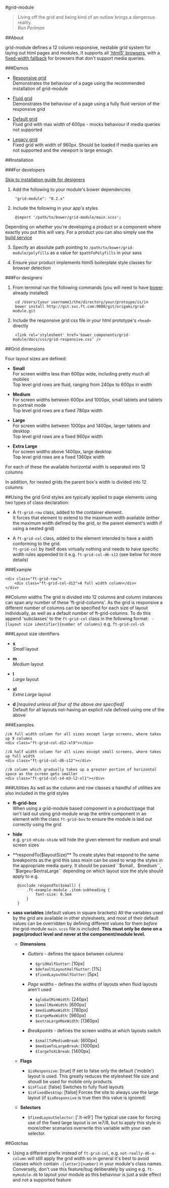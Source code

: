 #grid-module

> Living off the grid and being kind of an outlaw brings a dangerous reality.  
  *Ron Perlman*

##About

grid-module defines a 12 column responsive, nestable grid system for laying out html pages and modules.
It supports all ['html5' browsers](http://responsivenews.co.uk/post/18948466399/cutting-the-mustard), with a [fixed-width fallback](https://docs.google.com/a/ft.com/drawings/d/14vmVJzuO8k3KxOwf19kWfd8mdKP1qVt8Wuqi-HvuioA/) for browsers that don't support media queries.

###Demos

* [Responsive grid](grid-responsive.html)  
    Demonstrates the behaviour of a page using the recommended installation of grid-module

* [Fluid grid](grid-fluid.html)  
    Demonstrates the behaviour of a page using a fully fluid version of the responsive grid

* [Default grid](grid-default.html)  
    Fluid grid with max width of 600px - mocks behaviour if media queries not supported

* [Legacy grid](grid-legacy.html)  
	Fixed grid with width of 960px. Should be loaded if media queries are not supported and the viewport is large enough.

##Installation

###For developers

[Skip to installation guide for designers](#designer-installation)

1. Add the following to your module's bower dependencies
   
   		"grid-module": "0.2.x"

2. Include the following in your app's styles 

    	@import '/path/to/bower/grid-module/main.scss';  
  Depending on whether you're developing a product or a component where exactly you put this will vary. For a product you can also simply use the [build service](http://financial-times.github.io/ft-origami/docs/build-service/)

3. Specify an absolute path pointing to ``/path/to/bower/grid-module/polyfills`` as a value for ``$pathToPolyfills`` in your sass

4. Ensure your product implements html5 boilerplate style classes for browser detection

###For designers

1. From terminal run the following commands (you will need to have [bower](http://bower.io/) already installed)

		cd /Users/{your username}/the/directory/your/protoype/is/in
		bower install http://git.svc.ft.com:9080/git/origami/grid-module.git

2. Include the responsive grid css file in your html prototype's ``<head>`` directly

		<link rel='stylesheet' href='bower_components/grid-module/docs/css/grid-responsive.css' /> 

##Grid dimensions

Four layout sizes are defined:

* **Small**  
For screen widths less than 600px wide, including pretty much all mobiles  
Top level grid rows are fluid, ranging from 240px to 600px in width

* **Medium**  
For screen widths between 600px and 1000px, small tablets and tablets in portrait mode  
Top level grid rows are a fixed 780px width

* **Large**  
For screen widths between 1000px and 1400px, larger tablets and desktop  
Top level grid rows are a fixed 960px width

* **Extra Large**  
For screen widths above 1400px, large desktop  
Top level grid rows are a fixed 1360px width

For each of these the available horizontal width is separated into 12 columns

In addition, for nested grids the parent box's width is divided into 12 columns


##Using the grid
Grid styles are typically applied to page elements using two types of class declaration:

* A ``ft-grid-row`` class, added to the container element.  
It forces that element to extend to the maximum width available (either the maximum width defined by the grid, or the parent element's width if using a nested grid)

* A ``ft-grid-col`` class, added to the element intended to have a width conforming to the grid.  
``ft-grid-col`` by itself does virtually nothing and needs to have specific width rules appended to it e.g. ``ft-grid-col-d6-s12`` (see below for more details)  


###Example

	<div class="ft-grid-row">
		<div class="ft-grid-col-d12">A full width column</div>
	</div>


##Column widths
The grid is divided into 12 columns and column instances can span any number of these 'ft-grid-columns'. As the grid is responsive a different number of columns can be specified for each size of layout individually, as well as a default number of ft-grid-columns. To do this append 'subclasses' to the ``ft-grid-col`` class in the following format: `` -{layout size identifier}{number of columns}`` e.g. ``ft-grid-col-s5``

###Layout size identifiers

 * **s**  
 *Small* layout

 * **m**  
 *Medium* layout

* **l**  
 *Large* layout

* **xl**  
 *Extra Large* layout

* **d** *[required unless all four of the above are specified]*  
 Default for all layouts not-having an explicit rule defined using one of the above 


###Examples
	
	//A full width column for all sizes except large screens, where takes up 9 columns
	<div class="ft-grid-col-d12-xl9"></div>  
  
	//A half width column for all sizes except small screens, where takes up full width
	<div class="ft-grid-col-d6-s12"></div>  
  
	//A column which gradually takes up a greater portion of horizontal space as the screen gets smaller
	<div class="ft-grid-col-s4-m3-l2-xl1"></div>  
  
###Utilities
As well as the column and row classes a handful of utilities are also included in the grid styles

* **ft-grid-box**  
When using a grid-module based component in a product/page that isn't laid out using grid-module wrap the entire component in an element with the class ``ft-grid-box`` to ensure the module is laid out correctly using the grid

* **hide**  
e.g. ``grid-mhide-shide`` will hide the given element for medium and small screen sizes

* **respondTo($layoutSize)**  
To create styles that respond to the same breakpoints as the grid this sass mixin can be used to wrap the styles in the appropriate media query. It should be passed ``$small``, ``$medium``, ``$large`` or ``$extraLarge`` depending on which layout size the style should apply to e.g.

	    @include respondTo($small) {
	    	.ft-example-module .item-subheading {
	    		font-size: 0.5em
	    	}
	    }

* **sass variables** (default values in square brackets)
All the variables used by the grid are available in other stylesheets, and most of their default values can be overridden by defining different values for them *before* the grid-module ``main.scss`` file is included. **This must only be done on a page/product level and never at the component/module level.** 
    * **Dimensions** 

		* *Gutters* - defines the space between columns
			* ``$gridHalfGutter``: \[10px\]
			* ``$defaultLayoutHalfGutter``: \[1%\]
			* ``$fixedLayoutHalfGutter``: \[5px\]

		* *Page widths* - defines the widths of layouts when fluid layouts aren't used
			* ``$globalMinWidth``: \[240px\]
			* ``$smallMaxWidth``: \[600px\]
			* ``$mediumMaxWidth``: \[780px\]
			* ``$largeMaxWidth``: \[960px\]
			* ``$extraLargeMaxWidth``: \[1360px\]

		* *Breakpoints* - defines the screen widths at which layouts switch
			* ``$smallToMediumBreak``: \[600px\]
			* ``$mediumToLargeBreak``: \[1000px\]
			* ``$largeToXLBreak``: \[1400px\]

	* **Flags**
		* ``$isResponsive``: \[true\] If set to false only the default ('mobile') layout is used. This greatly reduces the stylesheet file size and shoudl be used for mobile only products
		* ``$isFluid``: \[false\] Switches to fully fluid layouts
		* ``$isFixedDesktop``: \[false\] Forces the site to always use the large layout (if ``$isResponsive`` is true then this value is ignored)
	* **Selectors**
		* ``$fixedLayoutSelector``: \['.lt-ie9'\] The typical use case for forcing use of the fixed large layout is on ie7/8, but to apply this style in more/other scenarios overwrite this variable with your own selector.


##Gotchas

* Using a different prefix instead of ``ft-grid-col``, e.g. ``not-really-d6-a-column`` will still apply the grid width so in general it's best to avoid classes which contain ``-{letter}{number}`` in your module's class names. Conversely, don't use this feature/bug deliberately by using e.g. ``ft-mymodule-d6`` to layout your module as this behaviour is just a side effect and not a supported feature
